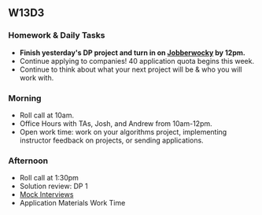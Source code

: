## W13D3
### Homework & Daily Tasks

* **Finish yesterday's DP project and turn in on [Jobberwocky][Jobberwocky] by 12pm.**
* Continue applying to companies!  40 application quota begins this week.
* Continue to think about what your next project will be & who you will work with.

### Morning

* Roll call at 10am.
* Office Hours with TAs, Josh, and Andrew from 10am-12pm.
* Open work time: work on your algorithms project, implementing instructor feedback on projects, or sending applications.

### Afternoon

* Roll call at 1:30pm
* Solution review: DP 1
* [Mock Interviews][pair-boarding-index]
* Application Materials Work Time

<!-- LINKS -->
<!-- Internal Resources -->
[Jobberwocky]: http://progress.appacademy.io/jobberwocky
[calendar]: https://calendar.google.com/calendar/embed?src=appacademy.io_r61pl5c3vl1vatl28hquvhtf4o%40group.calendar.google.com&ctz=America/Los_Angeles
[graphs-vid]: https://vimeo.com/203562085
[topological-vid]: https://vimeo.com/203906270
[pair-boarding-index]: ../technical-skills/whiteboarding/index.md#d12

[graphs-readings]: https://github.com/appacademy/job-search-curriculum/tree/master/SF/algorithms/w13d1
[topological-sort-readings]: https://github.com/appacademy/job-search-curriculum/tree/master/SF/algorithms/w13d2
[topological-sort]: https://github.com/appacademy/job-search-curriculum/tree/master/SF/algorithms/w13d2/project6
